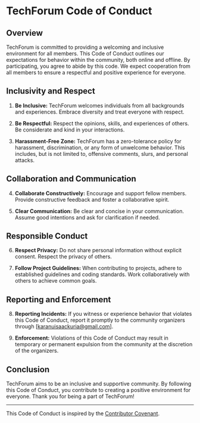# TechForum Code of Conduct

## Overview

TechForum is committed to providing a welcoming and inclusive environment for all members. This Code of Conduct outlines our expectations for behavior within the community, both online and offline. By participating, you agree to abide by this code. We expect cooperation from all members to ensure a respectful and positive experience for everyone.


## Inclusivity and Respect

1. **Be Inclusive:** TechForum welcomes individuals from all backgrounds and experiences. Embrace diversity and treat everyone with respect.

2. **Be Respectful:** Respect the opinions, skills, and experiences of others. Be considerate and kind in your interactions.

3. **Harassment-Free Zone:** TechForum has a zero-tolerance policy for harassment, discrimination, or any form of unwelcome behavior. This includes, but is not limited to, offensive comments, slurs, and personal attacks.


## Collaboration and Communication

4. **Collaborate Constructively:** Encourage and support fellow members. Provide constructive feedback and foster a collaborative spirit.

5. **Clear Communication:** Be clear and concise in your communication. Assume good intentions and ask for clarification if needed.


## Responsible Conduct

6. **Respect Privacy:** Do not share personal information without explicit consent. Respect the privacy of others.

7. **Follow Project Guidelines:** When contributing to projects, adhere to established guidelines and coding standards. Work collaboratively with others to achieve common goals.


## Reporting and Enforcement

8. **Reporting Incidents:** If you witness or experience behavior that violates this Code of Conduct, report it promptly to the community organizers through [karanuisaackuria@gmail.com].

9. **Enforcement:** Violations of this Code of Conduct may result in temporary or permanent expulsion from the community at the discretion of the organizers.


## Conclusion

TechForum aims to be an inclusive and supportive community. By following this Code of Conduct, you contribute to creating a positive environment for everyone. Thank you for being a part of TechForum!

---

This Code of Conduct is inspired by the [Contributor Covenant](https://www.contributor-covenant.org/).
